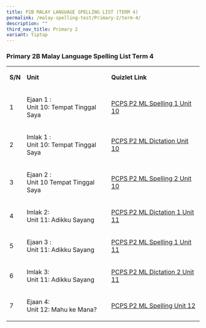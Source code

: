 ```yaml
---
title: P2B MALAY LANGUAGE SPELLING LIST (TERM 4)
permalink: /malay-spelling-test/Primary-2/term-4/
description: ""
third_nav_title: Primary 2
variant: tiptap
---
```

<h3>Primary 2B Malay Language Spelling List Term 4</h3>
<table style="minWidth: 75px">
<colgroup>
<col>
<col>
<col>
</colgroup>
<tbody>
<tr>
<td rowspan="1" colspan="1">
<p><strong>S/N</strong>
</p>
</td>
<td rowspan="1" colspan="1">
<p><strong>Unit</strong>
</p>
</td>
<td rowspan="1" colspan="1">
<p><strong>Quizlet Link</strong>
</p>
</td>
</tr>
<tr>
<td rowspan="1" colspan="1">
<p>1</p>
</td>
<td rowspan="1" colspan="1">
<p>Ejaan 1 :
<br>Unit 10: Tempat Tinggal Saya</p>
</td>
<td rowspan="1" colspan="1">
<p><a href="https://quizlet.com/299593079/ejaan-1-unit-10-tempat-tinggal-saya" rel="noopener noreferrer nofollow" target="_blank">PCPS P2 ML Spelling 1 Unit 10</a>
</p>
</td>
</tr>
<tr>
<td rowspan="1" colspan="1">
<p>2</p>
</td>
<td rowspan="1" colspan="1">
<p>Imlak 1 :
<br>Unit 10: Tempat Tinggal Saya</p>
</td>
<td rowspan="1" colspan="1">
<p><a href="https://quizlet.com/299594424/imlak-1-unit-10-tempat-tinggal-saya" rel="noopener noreferrer nofollow" target="_blank">PCPS P2 ML Dictation Unit 10</a>
</p>
</td>
</tr>
<tr>
<td rowspan="1" colspan="1">
<p>3</p>
</td>
<td rowspan="1" colspan="1">
<p>Ejaan 2 :
<br>Unit 10 Tempat Tinggal Saya</p>
</td>
<td rowspan="1" colspan="1">
<p><a href="https://quizlet.com/299595425/ejaan-2-unit-10-tempat-tinggal-saya" rel="noopener noreferrer nofollow" target="_blank">PCPS P2 ML Spelling 2 Unit 10</a>
</p>
</td>
</tr>
<tr>
<td rowspan="1" colspan="1">
<p>4</p>
</td>
<td rowspan="1" colspan="1">
<p>Imlak 2:
<br>Unit 11: Adikku Sayang</p>
</td>
<td rowspan="1" colspan="1">
<p><a href="https://quizlet.com/299597142/imlak-2-unit-11-adikku-sayang" rel="noopener noreferrer nofollow" target="_blank">PCPS P2 ML Dictation 1 Unit 11</a>
</p>
</td>
</tr>
<tr>
<td rowspan="1" colspan="1">
<p>5</p>
</td>
<td rowspan="1" colspan="1">
<p>Ejaan 3 :
<br>Unit 11: Adikku Sayang</p>
</td>
<td rowspan="1" colspan="1">
<p><a href="https://quizlet.com/299598118/ejaan-3-unit-11-adikku-sayang" rel="noopener noreferrer nofollow" target="_blank">PCPS P2 ML Spelling 1 Unit 11</a>
</p>
</td>
</tr>
<tr>
<td rowspan="1" colspan="1">
<p>6</p>
</td>
<td rowspan="1" colspan="1">
<p>Imlak 3:
<br>Unit 11: Adikku Sayang</p>
</td>
<td rowspan="1" colspan="1">
<p><a href="https://quizlet.com/299602244/imlak-3-unit-11-adikku-sayang" rel="noopener noreferrer nofollow" target="_blank">PCPS P2 ML Dictation 2 Unit 11</a>
</p>
</td>
</tr>
<tr>
<td rowspan="1" colspan="1">
<p>7</p>
</td>
<td rowspan="1" colspan="1">
<p>Ejaan 4:
<br>Unit 12: Mahu ke Mana?</p>
</td>
<td rowspan="1" colspan="1">
<p><a href="https://quizlet.com/299602925/ejaan-4-unit-12-mahu-ke-mana" rel="noopener noreferrer nofollow" target="_blank">PCPS P2 ML Spelling Unit 12</a>
</p>
</td>
</tr>
</tbody>
</table>
<p></p>